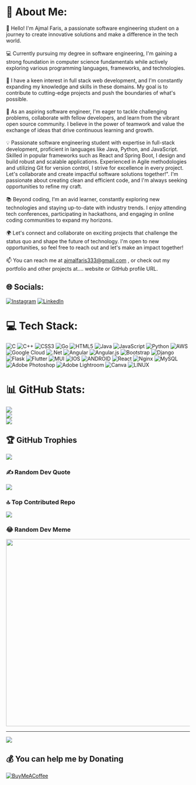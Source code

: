 # 💫 About Me:
👋 Hello! I'm Ajmal Faris, a passionate software engineering student on a journey to create innovative solutions and make a difference in the tech world.<br><br>💻 Currently pursuing my degree in software engineering, I'm gaining a strong foundation in computer science fundamentals while actively exploring various programming languages, frameworks, and technologies.<br><br>🌟 I have a keen interest in full stack web development, and I'm constantly expanding my knowledge and skills in these domains. My goal is to contribute to cutting-edge projects and push the boundaries of what's possible.<br><br>🚀 As an aspiring software engineer, I'm eager to tackle challenging problems, collaborate with fellow developers, and learn from the vibrant open source community. I believe in the power of teamwork and value the exchange of ideas that drive continuous learning and growth.<br><br>💡 Passionate software engineering student with expertise in full-stack development, proficient in languages like Java, Python, and JavaScript. Skilled in popular frameworks such as React and Spring Boot, I design and build robust and scalable applications. Experienced in Agile methodologies and utilizing Git for version control, I strive for excellence in every project. Let's collaborate and create impactful software solutions together!". I'm passionate about creating clean and efficient code, and I'm always seeking opportunities to refine my craft.<br><br>📚 Beyond coding, I'm an avid learner, constantly exploring new technologies and staying up-to-date with industry trends. I enjoy attending tech conferences, participating in hackathons, and engaging in online coding communities to expand my horizons.<br><br>🌍 Let's connect and collaborate on exciting projects that challenge the status quo and shape the future of technology. I'm open to new opportunities, so feel free to reach out and let's make an impact together!<br><br>📫 You can reach me at ajmalfaris333@gmail.com , or check out my portfolio and other projects at.... website or GitHub profile URL.


## 🌐 Socials:
 [![Instagram](https://img.shields.io/badge/Instagram-%23E4405F.svg?logo=Instagram&logoColor=white)](https://instagram.com/Ajmalfaris333) [![LinkedIn](https://img.shields.io/badge/LinkedIn-%230077B5.svg?logo=linkedin&logoColor=white)](https://linkedin.com/in/itsajuajmal) 
# 💻 Tech Stack:
![C](https://img.shields.io/badge/c-%2300599C.svg?style=flat&logo=c&logoColor=white) ![C++](https://img.shields.io/badge/c++-%2300599C.svg?style=flat&logo=c%2B%2B&logoColor=white) ![CSS3](https://img.shields.io/badge/css3-%231572B6.svg?style=flat&logo=css3&logoColor=white) ![Go](https://img.shields.io/badge/go-%2300ADD8.svg?style=flat&logo=go&logoColor=white) ![HTML5](https://img.shields.io/badge/html5-%23E34F26.svg?style=flat&logo=html5&logoColor=white) ![Java](https://img.shields.io/badge/java-%23ED8B00.svg?style=flat&logo=java&logoColor=white) ![JavaScript](https://img.shields.io/badge/javascript-%23323330.svg?style=flat&logo=javascript&logoColor=%23F7DF1E) ![Python](https://img.shields.io/badge/python-3670A0?style=flat&logo=python&logoColor=ffdd54) ![AWS](https://img.shields.io/badge/AWS-%23FF9900.svg?style=flat&logo=amazon-aws&logoColor=white) ![Google Cloud](https://img.shields.io/badge/Google%20Cloud-%234285F4.svg?style=flat&logo=google-cloud&logoColor=white) ![.Net](https://img.shields.io/badge/.NET-5C2D91?style=flat&logo=.net&logoColor=white) ![Angular](https://img.shields.io/badge/angular-%23DD0031.svg?style=flat&logo=angular&logoColor=white) ![Angular.js](https://img.shields.io/badge/angular.js-%23E23237.svg?style=flat&logo=angularjs&logoColor=white) ![Bootstrap](https://img.shields.io/badge/bootstrap-%23563D7C.svg?style=flat&logo=bootstrap&logoColor=white) ![Django](https://img.shields.io/badge/django-%23092E20.svg?style=flat&logo=django&logoColor=white) ![Flask](https://img.shields.io/badge/flask-%23000.svg?style=flat&logo=flask&logoColor=white) ![Flutter](https://img.shields.io/badge/Flutter-%2302569B.svg?style=flat&logo=Flutter&logoColor=white) ![MUI](https://img.shields.io/badge/MUI-%230081CB.svg?style=flat&logo=material-ui&logoColor=white) ![IOS](https://img.shields.io/badge/IOS-%2320232a.svg?style=flat&logo=apple&logoColor=white) ![ANDROID](https://img.shields.io/badge/android-%2320232a.svg?style=flat&logo=android&logoColor=%a4c639) ![React](https://img.shields.io/badge/react-%2320232a.svg?style=flat&logo=react&logoColor=%2361DAFB) ![Nginx](https://img.shields.io/badge/nginx-%23009639.svg?style=flat&logo=nginx&logoColor=white) ![MySQL](https://img.shields.io/badge/mysql-%2300f.svg?style=flat&logo=mysql&logoColor=white) ![Adobe Photoshop](https://img.shields.io/badge/adobephotoshop-%2331A8FF.svg?style=flat&logo=adobephotoshop&logoColor=white) ![Adobe Lightroom](https://img.shields.io/badge/Adobe%20Lightroom-31A8FF.svg?style=flat&logo=Adobe%20Lightroom&logoColor=white) ![Canva](https://img.shields.io/badge/Canva-%2300C4CC.svg?style=flat&logo=Canva&logoColor=white) ![LINUX](https://img.shields.io/badge/Linux-FCC624?style=flat&logo=linux&logoColor=black)
# 📊 GitHub Stats:
![](https://github-readme-stats.vercel.app/api?username=itsAjuAjmal&theme=blue-green&hide_border=true&include_all_commits=true&count_private=true)<br/>
![](https://github-readme-streak-stats.herokuapp.com/?user=itsAjuAjmal&theme=blue-green&hide_border=true)<br/>
![](https://github-readme-stats.vercel.app/api/top-langs/?username=itsAjuAjmal&theme=blue-green&hide_border=true&include_all_commits=true&count_private=true&layout=compact)

## 🏆 GitHub Trophies
![](https://github-profile-trophy.vercel.app/?username=itsAjuAjmal&theme=dark_dimmed&no-frame=true&no-bg=true&margin-w=4)

### ✍️ Random Dev Quote
![](https://quotes-github-readme.vercel.app/api?type=horizontal&theme=tokyonight)

### 🔝 Top Contributed Repo
![](https://github-contributor-stats.vercel.app/api?username=itsAjuAjmal&limit=5&theme=monokai&combine_all_yearly_contributions=true)

### 😂 Random Dev Meme
<img src="https://rm.up.railway.app/" width="512px"/>

---
[![](https://visitcount.itsvg.in/api?id=itsAjuAjmal&icon=3&color=1)](https://visitcount.itsvg.in)

  ## 💰 You can help me by Donating
  [![BuyMeACoffee](https://img.shields.io/badge/Buy%20Me%20a%20Coffee-ffdd00?style=for-the-badge&logo=buy-me-a-coffee&logoColor=black)](https://buymeacoffee.com/ajuajmal) 

  
<!-- Proudly created with GPRM ( https://gprm.itsvg.in ) -->
